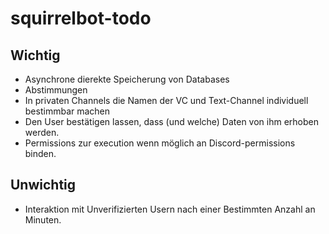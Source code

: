 # squirrelbot-todo
## Wichtig
* Asynchrone dierekte Speicherung von Databases
* Abstimmungen
* In privaten Channels die Namen der VC und Text-Channel individuell bestimmbar machen
* Den User bestätigen lassen, dass (und welche) Daten von ihm erhoben werden.
* Permissions zur execution wenn möglich an Discord-permissions binden.

## Unwichtig
* Interaktion mit Unverifizierten Usern nach einer Bestimmten Anzahl an Minuten.

